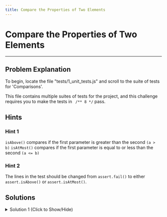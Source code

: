 ```yaml
---
title: Compare the Properties of Two Elements
---
```

# Compare the Properties of Two Elements

---
## Problem Explanation
To begin, locate the file "tests/1_unit_tests.js" and scroll to the suite of tests for 'Comparisons'.

This file contains multiple suites of tests for the project, and this challenge requires you to make the tests in ` /** 8 */` pass.

## Hints

### Hint 1

`isAbove()` compares if the first parameter is greater than the second `(a > b)`
`isAtMost()` compares if the first parameter is equal to or less than the second `(a <= b)`

### Hint 2

The lines in the test should be changed from `assert.fail()` to either `assert.isAbove()` or `assert.isAtMost()`.

## Solutions

<details><summary>Solution 1 (Click to Show/Hide)</summary>

```js
/** 8 - .isAbove() => a > b , .isAtMost() => a <= b **/
test('#isAbove, #isAtMost', function() {
  assert.isAtMost('hello'.length, 5);
  assert.isAbove(1, 0);
  assert.isAbove(Math.PI, 3);
  assert.isAtMost(1 - Math.random(), 1);
});
```
</details>